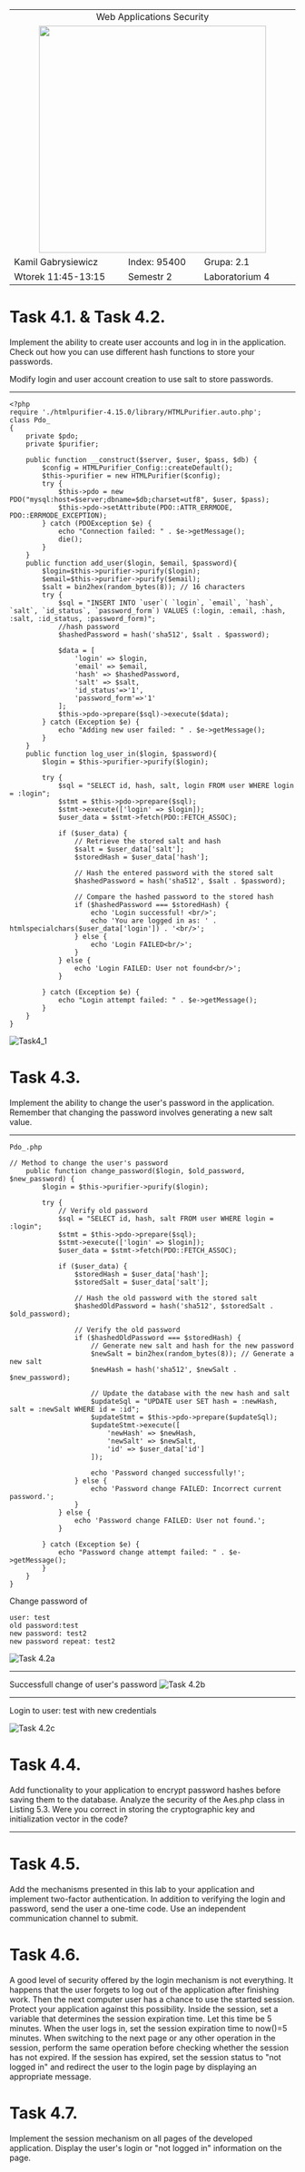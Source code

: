 <table align='center'>
  <tr> <td colspan='3' align='center' width='884px'> Web Applications Security </td> </tr>
  <tr> <td colspan="3" align='center'> <img src='https://github.com/Gabrysiewicz/Programowanie-aplikacji-w-chmurze-obliczeniowe/blob/main/logo_politechniki_lubelskiej.jpg' width="400px" height="400px"></td> </tr>
  <tr> <td> Kamil Gabrysiewicz </td> <td> Index: 95400 </td> <td> Grupa: 2.1 </td> </tr>  
  <tr> <td> Wtorek 11:45-13:15 </td> <td> Semestr 2 </td> <td>Laboratorium 4</td></tr>  
</table>

# Task 4.1. & Task 4.2.
Implement the ability to create user accounts and log in in the application. Check out how you
can use different hash functions to store your passwords.

Modify login and user account creation to use salt to store passwords.
<hr />

```
<?php
require './htmlpurifier-4.15.0/library/HTMLPurifier.auto.php';
class Pdo_
{
    private $pdo;
    private $purifier;

    public function __construct($server, $user, $pass, $db) {
        $config = HTMLPurifier_Config::createDefault();
        $this->purifier = new HTMLPurifier($config);
        try {
            $this->pdo = new PDO("mysql:host=$server;dbname=$db;charset=utf8", $user, $pass);
            $this->pdo->setAttribute(PDO::ATTR_ERRMODE, PDO::ERRMODE_EXCEPTION);
        } catch (PDOException $e) {
            echo "Connection failed: " . $e->getMessage();
            die();
        }
    }
    public function add_user($login, $email, $password){
        $login=$this->purifier->purify($login);
        $email=$this->purifier->purify($email);
        $salt = bin2hex(random_bytes(8)); // 16 characters
        try {
            $sql = "INSERT INTO `user`( `login`, `email`, `hash`, `salt`, `id_status`, `password_form`) VALUES (:login, :email, :hash, :salt, :id_status, :password_form)";
            //hash password
            $hashedPassword = hash('sha512', $salt . $password);

            $data = [
                'login' => $login,
                'email' => $email,
                'hash' => $hashedPassword,
                'salt' => $salt,
                'id_status'=>'1',
                'password_form'=>'1'
            ];
            $this->pdo->prepare($sql)->execute($data);
        } catch (Exception $e) {
            echo "Adding new user failed: " . $e->getMessage();
        }
    }
    public function log_user_in($login, $password){
        $login = $this->purifier->purify($login);

        try {
            $sql = "SELECT id, hash, salt, login FROM user WHERE login = :login";
            $stmt = $this->pdo->prepare($sql);
            $stmt->execute(['login' => $login]);
            $user_data = $stmt->fetch(PDO::FETCH_ASSOC);

            if ($user_data) {
                // Retrieve the stored salt and hash
                $salt = $user_data['salt'];
                $storedHash = $user_data['hash'];

                // Hash the entered password with the stored salt
                $hashedPassword = hash('sha512', $salt . $password);

                // Compare the hashed password to the stored hash
                if ($hashedPassword === $storedHash) {
                    echo 'Login successful! <br/>';
                    echo 'You are logged in as: ' . htmlspecialchars($user_data['login']) . '<br/>';
                } else {
                    echo 'Login FAILED<br/>';
                }
            } else {
                echo 'Login FAILED: User not found<br/>';
            }
            
        } catch (Exception $e) {
            echo "Login attempt failed: " . $e->getMessage();
        }
    }
}
```
![Task4_1](https://github.com/Gabrysiewicz/S9_Web-Applications-Security/blob/lab4/img/Task4_1b.png)

# Task 4.3.
Implement the ability to change the user's password in the application. Remember that
changing the password involves generating a new salt value.

<hr/>

`Pdo_.php `
```
// Method to change the user's password
    public function change_password($login, $old_password, $new_password) {
        $login = $this->purifier->purify($login);

        try {
            // Verify old password
            $sql = "SELECT id, hash, salt FROM user WHERE login = :login";
            $stmt = $this->pdo->prepare($sql);
            $stmt->execute(['login' => $login]);
            $user_data = $stmt->fetch(PDO::FETCH_ASSOC);

            if ($user_data) {
                $storedHash = $user_data['hash'];
                $storedSalt = $user_data['salt'];
                
                // Hash the old password with the stored salt
                $hashedOldPassword = hash('sha512', $storedSalt . $old_password);

                // Verify the old password
                if ($hashedOldPassword === $storedHash) {
                    // Generate new salt and hash for the new password
                    $newSalt = bin2hex(random_bytes(8)); // Generate a new salt
                    $newHash = hash('sha512', $newSalt . $new_password);

                    // Update the database with the new hash and salt
                    $updateSql = "UPDATE user SET hash = :newHash, salt = :newSalt WHERE id = :id";
                    $updateStmt = $this->pdo->prepare($updateSql);
                    $updateStmt->execute([
                        'newHash' => $newHash,
                        'newSalt' => $newSalt,
                        'id' => $user_data['id']
                    ]);

                    echo 'Password changed successfully!';
                } else {
                    echo 'Password change FAILED: Incorrect current password.';
                }
            } else {
                echo 'Password change FAILED: User not found.';
            }

        } catch (Exception $e) {
            echo "Password change attempt failed: " . $e->getMessage();
        }
    }
}
```

Change password of 
```
user: test
old password:test 
new password: test2
new password repeat: test2
```
![Task 4.2a](https://github.com/Gabrysiewicz/S9_Web-Applications-Security/blob/lab4/img/Task4_2a.png)
<hr/>

Successfull change of user's password
![Task 4.2b](https://github.com/Gabrysiewicz/S9_Web-Applications-Security/blob/lab4/img/Task4_2b.png)
<hr/>

Login to user: test with new credentials

![Task 4.2c](https://github.com/Gabrysiewicz/S9_Web-Applications-Security/blob/lab4/img/Task4_2c.png)

# Task 4.4.
Add functionality to your application to encrypt password hashes before saving them to the
database. Analyze the security of the Aes.php class in Listing 5.3. Were you correct in storing
the cryptographic key and initialization vector in the code?
<hr />

# Task 4.5.
Add the mechanisms presented in this lab to your application and implement two-factor
authentication. In addition to verifying the login and password, send the user a one-time code.
Use an independent communication channel to submit.
<br />

# Task 4.6.
A good level of security offered by the login mechanism is not everything. It happens that the
user forgets to log out of the application after finishing work. Then the next computer user has
a chance to use the started session. Protect your application against this possibility. Inside the
session, set a variable that determines the session expiration time. Let this time be 5 minutes.
When the user logs in, set the session expiration time to now()=5 minutes. When switching to
the next page or any other operation in the session, perform the same operation before
checking whether the session has not expired. If the session has expired, set the session status
to "not logged in" and redirect the user to the login page by displaying an appropriate
message.
<br />

# Task 4.7.
Implement the session mechanism on all pages of the developed application. Display the
user's login or "not logged in" information on the page.
<br />

